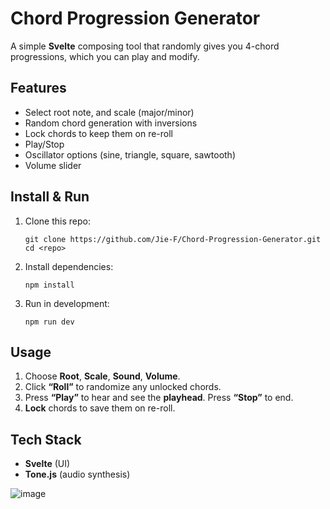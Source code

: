 # Chord Progression Generator

A simple **Svelte** composing tool that randomly gives you 4-chord progressions, which you can play and modify.

## Features

- Select root note, and scale (major/minor)
- Random chord generation with inversions
- Lock chords to keep them on re-roll
- Play/Stop
- Oscillator options (sine, triangle, square, sawtooth)
- Volume slider

## Install & Run

1. Clone this repo:
   ```
   git clone https://github.com/Jie-F/Chord-Progression-Generator.git
   cd <repo>
   ```
2. Install dependencies:
   ```
   npm install
   ```
3. Run in development:
   ```
   npm run dev
   ```

## Usage

1. Choose **Root**, **Scale**, **Sound**, **Volume**.
2. Click **“Roll”** to randomize any unlocked chords.
3. Press **“Play”** to hear and see the **playhead**. Press **“Stop”** to end.
4. **Lock** chords to save them on re-roll.

## Tech Stack

- **Svelte** (UI)
- **Tone.js** (audio synthesis)
 
![image](https://github.com/user-attachments/assets/2df175b8-534a-4741-b15d-432536a38b05)

